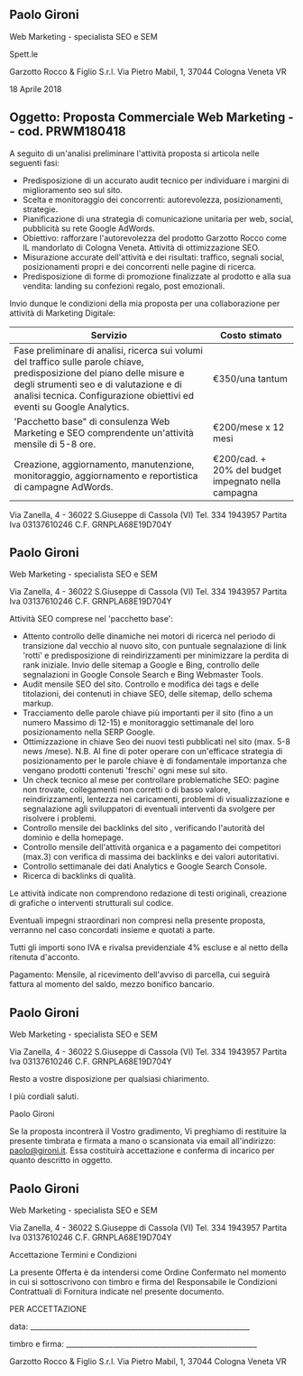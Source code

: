 
## Paolo Gironi

Web Marketing - specialista SEO e SEM

Spett.le

Garzotto Rocco &amp; Figlio S.r.l. Via Pietro Mabil, 1, 37044 Cologna Veneta VR

18 Aprile 2018

## Oggetto: Proposta Commerciale Web Marketing - - cod. PRWM180418

A seguito di un'analisi preliminare l'attività proposta si articola nelle seguenti fasi:

- Predisposizione di un accurato audit tecnico per individuare i margini di miglioramento seo sul sito.
- Scelta e monitoraggio dei concorrenti: autorevolezza, posizionamenti, strategie.
- Pianificazione di una strategia di comunicazione unitaria per web, social, pubblicità su rete Google AdWords.
- Obiettivo: rafforzare l'autorevolezza del prodotto Garzotto Rocco come IL mandorlato di Cologna Veneta. Attività di ottimizzazione SEO.
- Misurazione accurate dell'attività e dei risultati: traffico, segnali social, posizionamenti propri e dei concorrenti nelle pagine di ricerca.
- Predisposizione di forme di promozione finalizzate al prodotto e alla sua vendita: landing su confezioni regalo, post emozionali.

Invio dunque le condizioni della mia proposta per una collaborazione per attività di Marketing Digitale:

| Servizio                                                                                                                                                                                                                                      | Costo stimato                                       |
|-----------------------------------------------------------------------------------------------------------------------------------------------------------------------------------------------------------------------------------------------|-----------------------------------------------------|
| Fase preliminare di analisi, ricerca sui volumi del traffico sulle parole chiave, predisposizione del piano delle misure e degli strumenti seo e di valutazione e di analisi tecnica. Configurazione obiettivi ed eventi su Google Analytics. | €350/una tantum                                     |
| 'Pacchetto base" di consulenza Web Marketing e SEO comprendente un'attività mensile di 5-8 ore.                                                                                                                                               | €200/mese x 12 mesi                                 |
| Creazione, aggiornamento, manutenzione, monitoraggio, aggiornamento e reportistica di campagne AdWords.                                                                                                                                       | €200/cad. + 20% del budget impegnato nella campagna |

Via Zanella, 4 - 36022 S.Giuseppe di Cassola (VI) Tel. 334 1943957 Partita Iva 03137610246 C.F. GRNPLA68E19D704Y

## Paolo Gironi

Web Marketing - specialista SEO e SEM

Via Zanella, 4 - 36022 S.Giuseppe di Cassola (VI) Tel. 334 1943957 Partita Iva 03137610246 C.F. GRNPLA68E19D704Y

Attività SEO comprese nel 'pacchetto base':

- Attento controllo delle dinamiche nei motori di ricerca nel periodo di transizione dal vecchio al nuovo sito, con puntuale segnalazione di link 'rotti' e predisposizione di reindirizzamenti per minimizzare la perdita di rank iniziale. Invio delle sitemap a Google e Bing, controllo delle segnalazioni in Google Console Search e Bing Webmaster Tools.
- Audit mensile SEO del sito. Controllo e modifica dei tags e delle titolazioni, dei contenuti in chiave SEO, delle sitemap, dello schema markup.
- Tracciamento delle parole chiave più importanti per il sito (fino a un numero Massimo di 12-15) e monitoraggio settimanale del loro posizionamento nella SERP Google.
- Ottimizzazione in chiave Seo dei nuovi testi pubblicati nel sito (max. 5-8 news /mese). N.B. Al fine di poter operare con un'efficace strategia di posizionamento per le parole chiave è di fondamentale importanza che vengano prodotti contenuti 'freschi' ogni mese sul sito.
- Un check tecnico al mese per controllare problematiche SEO: pagine non trovate, collegamenti non corretti o di basso valore, reindirizzamenti, lentezza nei caricamenti, problemi di visualizzazione e segnalazione agli sviluppatori di eventuali interventi da svolgere per risolvere i problemi.
- Controllo  mensile dei backlinks del sito , verificando l'autorità del dominio e della homepage.
- Controllo mensile dell'attività organica e a pagamento dei competitori (max.3) con verifica di massima dei backlinks e dei valori autoritativi.
- Controllo settimanale dei dati Analytics e Google Search Console.
- Ricerca di backlinks di qualità.

Le attività indicate non comprendono redazione di testi originali, creazione di grafiche o interventi strutturali sul codice.

Eventuali impegni straordinari non compresi nella presente proposta, verranno nel caso concordati insieme e quotati a parte.

Tutti gli importi sono IVA e rivalsa previdenziale 4% escluse e al netto della ritenuta d'acconto.

Pagamento: Mensile, al ricevimento dell'avviso di parcella, cui seguirà fattura al momento del saldo, mezzo bonifico bancario.

## Paolo Gironi

Web Marketing - specialista SEO e SEM

Via Zanella, 4 - 36022 S.Giuseppe di Cassola (VI) Tel. 334 1943957 Partita Iva 03137610246 C.F. GRNPLA68E19D704Y

Resto a vostre disposizione per qualsiasi chiarimento.

I più cordiali saluti.

Paolo Gironi

Se la proposta incontrerà il Vostro gradimento, Vi preghiamo di restituire la presente timbrata e firmata a mano o scansionata via email all'indirizzo: paolo@gironi.it. Essa costituirà accettazione e conferma di incarico per quanto descritto in oggetto.

## Paolo Gironi

Web Marketing - specialista SEO e SEM

Via Zanella, 4 - 36022 S.Giuseppe di Cassola (VI) Tel. 334 1943957 Partita Iva 03137610246 C.F. GRNPLA68E19D704Y

Accettazione Termini e Condizioni

La presente Offerta è da intendersi come Ordine Confermato nel momento in cui si sottoscrivono con timbro e firma del Responsabile le Condizioni Contrattuali di Fornitura indicate nel presente documento.

PER ACCETTAZIONE

data: \_\_\_\_\_\_\_\_\_\_\_\_\_\_\_\_\_\_\_\_\_\_\_\_\_\_\_\_\_\_\_\_\_\_\_\_\_\_\_\_\_\_\_\_\_\_\_\_\_\_\_\_\_\_\_\_\_\_\_\_\_

timbro e firma: \_\_\_\_\_\_\_\_\_\_\_\_\_\_\_\_\_\_\_\_\_\_\_\_\_\_\_\_\_\_\_\_\_\_\_\_\_\_\_\_\_\_\_\_\_\_\_\_\_\_\_\_\_

Garzotto Rocco &amp; Figlio S.r.l. Via Pietro Mabil, 1, 37044 Cologna Veneta VR